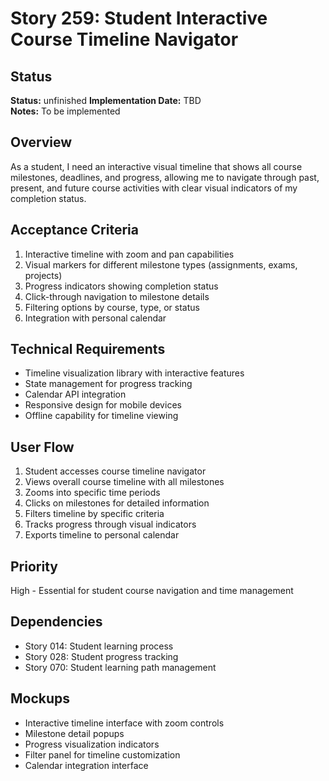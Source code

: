 # Story 259: Student Interactive Course Timeline Navigator

## Status
**Status:** unfinished
**Implementation Date:** TBD  
**Notes:** To be implemented

## Overview
As a student, I need an interactive visual timeline that shows all course milestones, deadlines, and progress, allowing me to navigate through past, present, and future course activities with clear visual indicators of my completion status.

## Acceptance Criteria
1. Interactive timeline with zoom and pan capabilities
2. Visual markers for different milestone types (assignments, exams, projects)
3. Progress indicators showing completion status
4. Click-through navigation to milestone details
5. Filtering options by course, type, or status
6. Integration with personal calendar

## Technical Requirements
- Timeline visualization library with interactive features
- State management for progress tracking
- Calendar API integration
- Responsive design for mobile devices
- Offline capability for timeline viewing

## User Flow
1. Student accesses course timeline navigator
2. Views overall course timeline with all milestones
3. Zooms into specific time periods
4. Clicks on milestones for detailed information
5. Filters timeline by specific criteria
6. Tracks progress through visual indicators
7. Exports timeline to personal calendar

## Priority
High - Essential for student course navigation and time management

## Dependencies
- Story 014: Student learning process
- Story 028: Student progress tracking
- Story 070: Student learning path management

## Mockups
- Interactive timeline interface with zoom controls
- Milestone detail popups
- Progress visualization indicators
- Filter panel for timeline customization
- Calendar integration interface
